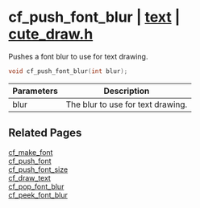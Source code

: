 # cf_push_font_blur | [text](https://github.com/RandyGaul/cute_framework/blob/master/docs/text_readme.md) | [cute_draw.h](https://github.com/RandyGaul/cute_framework/blob/master/include/cute_draw.h)

Pushes a font blur to use for text drawing.

```cpp
void cf_push_font_blur(int blur);
```

Parameters | Description
--- | ---
blur | The blur to use for text drawing.

## Related Pages

[cf_make_font](https://github.com/RandyGaul/cute_framework/blob/master/docs/text/cf_make_font.md)  
[cf_push_font](https://github.com/RandyGaul/cute_framework/blob/master/docs/text/cf_push_font.md)  
[cf_push_font_size](https://github.com/RandyGaul/cute_framework/blob/master/docs/text/cf_push_font_size.md)  
[cf_draw_text](https://github.com/RandyGaul/cute_framework/blob/master/docs/text/cf_draw_text.md)  
[cf_pop_font_blur](https://github.com/RandyGaul/cute_framework/blob/master/docs/text/cf_pop_font_blur.md)  
[cf_peek_font_blur](https://github.com/RandyGaul/cute_framework/blob/master/docs/text/cf_peek_font_blur.md)  

